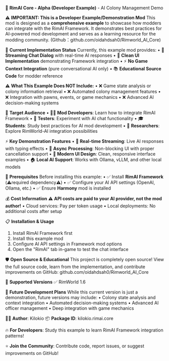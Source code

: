 🧠 **RimAI Core - Alpha (Developer Example)** - AI Colony Management Demo

⚠️ **IMPORTANT: This is a Developer Example/Demonstration Mod**
This mod is designed as a **comprehensive example** to showcase how modders can integrate with the RimAI Framework. It demonstrates best practices for AI-powered mod development and serves as a learning resource for the modding community. (Github：github.com/oidahdsah0/Rimworld_AI_Core)

🔧 **Current Implementation Status**
Currently, this example mod provides:
• 💬 **Streaming Chat Dialog** with real-time AI responses
• 🎯 **Clean UI Implementation** demonstrating Framework integration
• ⚡ **No Game Context Integration** (pure conversational AI only)
• 📚 **Educational Source Code** for modder reference

⚠️ **What This Example Does NOT Include:**
• ❌ Game state analysis or colony information retrieval
• ❌ Automated colony management features
• ❌ Integration with pawns, events, or game mechanics
• ❌ Advanced AI decision-making systems

🎯 **Target Audience**
• 👨‍💻 **Mod Developers**: Learn how to integrate RimAI Framework
• 🧪 **Testers**: Experiment with AI chat functionality
• 🎓 **Students**: Study best practices for AI mod development
• 🔬 **Researchers**: Explore RimWorld-AI integration possibilities

⚡ **Key Demonstration Features**
• 🌊 **Real-time Streaming**: Live AI responses with typing effects
• 🔄 **Async Processing**: Non-blocking UI with proper cancellation support
• 🎨 **Modern UI Design**: Clean, responsive interface examples
• 🏠 **Local AI Support**: Works with Ollama, vLLM, and other local models

🔑 **Prerequisites**
Before installing this example:
• ✅ Install **RimAI Framework** (⚠️required dependency⚠️)
• ✅ Configure your AI API settings (OpenAI, Ollama, etc.)
• ✅ Ensure **Harmony** mod is installed

💰 **Cost Information**
⚠️ **API costs are paid to your AI provider, not the mod author!**
• Cloud services: Pay per token usage
• Local deployments: No additional costs after setup

📋 **Installation & Usage**
1. Install RimAI Framework first
2. Install this example mod
3. Configure AI API settings in Framework mod options
4. Open the "RimAI" tab in-game to test the chat interface

🛡️ **Open Source & Educational**
This project is completely open source! View the full source code, learn from the implementation, and contribute improvements on GitHub: github.com/oidahdsah0/Rimworld_AI_Core

🎯 **Supported Versions**
✅ RimWorld 1.6

🔮 **Future Development Plans**
While this current version is just a demonstration, future versions may include:
• Colony state analysis and context integration
• Automated decision-making systems
• Advanced AI officer management
• Deep integration with game mechanics

👨‍💻 **Author**: Kilokio
📦 **Package ID**: kilokio.rimai.core

🔥 **For Developers**: Study this example to learn RimAI Framework integration patterns!

⭐ **Join the Community**: Contribute code, report issues, or suggest improvements on GitHub!

